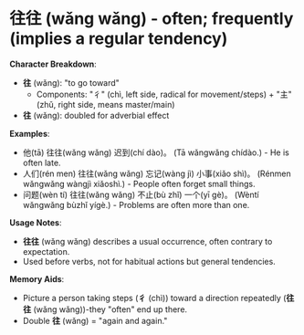 # **往往 (wǎng wǎng) - often; frequently (implies a regular tendency)**

**Character Breakdown**:  
- **往** (wǎng): "to go toward"
  - Components: "彳" (chì, left side, radical for movement/steps) + "主" (zhǔ, right side, means master/main)  
- **往** (wǎng): doubled for adverbial effect

**Examples**:  
- 他(tā) 往往(wǎng wǎng) 迟到(chí dào)。 (Tā wǎngwǎng chídào.) - He is often late.  
- 人们(rén men) 往往(wǎng wǎng) 忘记(wàng jì) 小事(xiǎo shì)。 (Rénmen wǎngwǎng wàngjì xiǎoshì.) - People often forget small things.  
- 问题(wèn tí) 往往(wǎng wǎng) 不止(bù zhǐ) 一个(yī gè)。 (Wèntí wǎngwǎng bùzhǐ yígè.) - Problems are often more than one.

**Usage Notes**:  
- **往往** (wǎng wǎng) describes a usual occurrence, often contrary to expectation.  
- Used before verbs, not for habitual actions but general tendencies.

**Memory Aids**:  
- Picture a person taking steps (**彳** (chì)) toward a direction repeatedly (**往往** (wǎng wǎng))-they "often" end up there.  
- Double **往** (wǎng) = "again and again."